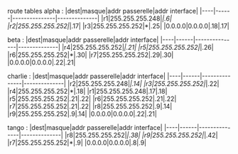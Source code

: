 route tables
alpha :
|dest|masque|addr passerelle|addr interface|
|----|------|---------------|--------------|
|r1|255.255.255.248|*|.6|
|r2|255.255.255.252|*|.17|
|r3|255.255.255.252|*|.25|
|0.0.0.0|0.0.0.0|.18|.17|

beta :
|dest|masque|addr passerelle|addr interface|
|----|------|---------------|--------------|
|r4|255.255.255.252|*|.21|
|r5|255.255.255.252|*|.26|
|r6|255.255.255.252|*|.30|
|r7|255.255.255.252|.29|.30|
|0.0.0.0|0.0.0.0|.22|.21|

charlie :
|dest|masque|addr passerelle|addr interface|
|----|------|---------------|--------------|
|r2|255.255.255.248|*|.14|
|r3|255.255.255.252|*|.22|
|r4|255.255.255.252|*|.18|
|r1|255.255.255.248|.17|.18|
|r5|255.255.255.252|.21|.22|
|r6|255.255.255.252|.21|.22|
|r7|255.255.255.252|.21|.22|
|r8|255.255.255.252|.9|.14|
|r9|255.255.255.252|.9|.14|
|0.0.0.0|0.0.0.0|.22|.21|

tango :
|dest|masque|addr passerelle|addr interface|
|----|------|---------------|--------------|
|r8|255.255.255.252|*|.38|
|r9|255.255.255.252|*|.42|
|r7|255.255.255.252|*|.9|
|0.0.0.0|0.0.0.0|.8|.9|